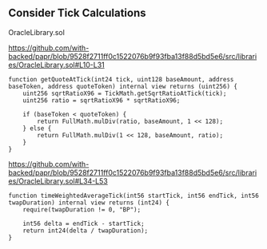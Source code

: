 ## Consider Tick Calculations
OracleLibrary.sol

https://github.com/with-backed/papr/blob/9528f2711ff0c1522076b9f93fba13f88d5bd5e6/src/libraries/OracleLibrary.sol#L10-L31
```  
function getQuoteAtTick(int24 tick, uint128 baseAmount, address baseToken, address quoteToken) internal view returns (uint256) {
    uint256 sqrtRatioX96 = TickMath.getSqrtRatioAtTick(tick);
    uint256 ratio = sqrtRatioX96 * sqrtRatioX96;

    if (baseToken < quoteToken) {
        return FullMath.mulDiv(ratio, baseAmount, 1 << 128);
    } else {
        return FullMath.mulDiv(1 << 128, baseAmount, ratio);
    }
} 
```

https://github.com/with-backed/papr/blob/9528f2711ff0c1522076b9f93fba13f88d5bd5e6/src/libraries/OracleLibrary.sol#L34-L53

```
function timeWeightedAverageTick(int56 startTick, int56 endTick, int56 twapDuration) internal view returns (int24) {
    require(twapDuration != 0, "BP");

    int56 delta = endTick - startTick;
    return int24(delta / twapDuration);
}
```
